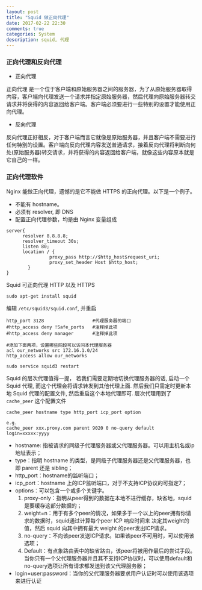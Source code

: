 ```yaml
---
layout: post
title: "Squid 做正向代理"
date: 2017-02-22 22:30
comments: true
categories: System
description: squid, 代理
---
```


### 正向代理和反向代理

* 正向代理

正向代理 是一个位于客户端和原始服务器之间的服务器，为了从原始服务器取得内容，客户端向代理发送一个请求并指定原始服务器，然后代理向原始服务器转交请求并将获得的内容返回给客户端。客户端必须要进行一些特别的设置才能使用正向代理。

* 反向代理

反向代理正好相反，对于客户端而言它就像是原始服务器，并且客户端不需要进行任何特别的设置。客户端向反向代理内容发送普通请求，接着反向代理将判断向何处(原始服务器)转交请求，并将获得的内容返回给客户端，就像这些内容原本就是它自己的一样。

### 正向代理软件

Nginx 能做正向代理，遗憾的是它不能做 HTTPS 的正向代理。以下是一个例子。

* 不能有 hostname。 
* 必须有 resolver, 即 DNS
* 配置正向代理参数，均是由 Nginx 变量组成

```
server{
      resolver 8.8.8.8;
      resolver_timeout 30s; 
      listen 80;
      location / {
                proxy_pass http://$http_host$request_uri;
                proxy_set_header Host $http_host;
        }
}
```

Squid 可正向代理 HTTP 以及 HTTPS


```
sudo apt-get install squid
```

编辑 `/etc/squid3/squid.conf`, 并重启

```
http_port 3128                 	#代理服务器的端口
#http_access deny !Safe_ports 	#注释掉此项
#http_access deny manager     	#注释掉此项

#添加下面两项，设置哪些网段可以访问本代理服务器
acl our_networks src 172.16.1.0/24 
http_access allow our_networks
```

```
sudo service squid3 restart
```

Squid 的层次代理值得一提， 若我们需要定期地切换代理服务器的话, 启动一个 Squid 代理, 而这个代理会将请求转发到其他代理上面. 然后我们只需定时更新本地 Squid 代理的配置文件, 然后重启这个本地代理即可. 层次代理用到了 `cache_peer` 这个配置文件

```
cache_peer hostname type http_port icp_port option

e.g.
cache_peer xxx.proxy.com parent 9020 0 no-query default login=xxxxx:yyyy
```

* hostname: 指被请求的同级子代理服务器或父代理服务器。可以用主机名或ip地址表示；
* type：指明 hostname 的类型，是同级子代理服务器还是父代理服务器，也即 parent 还是 sibling；
* http_port：hostname的监听端口；
* icp_port：hostname 上的ICP监听端口，对于不支持ICP协议的可指定7；
* options：可以包含一个或多个关键字。
   1. proxy-only：指明从peer得到的数据在本地不进行缓存，缺省地，squid是要缓存这部分数据的；
   2. weight=n：用于有多个peer的情况，如果多于一个以上的peer拥有你请求的数据时，squid通过计算每个peer ICP 响应时间来 决定其weight的值，然后 squid 向其中拥有最大 weight 的peer发出ICP请求。
   3. no-query：不向该peer发送ICP请求。如果该peer不可用时，可以使用该选项；
   4. Default：有点象路由表中的缺省路由，该peer将被用作最后的尝试手段。当你只有一个父代理服务器并且其不支持ICP协议时，可以使用default和no-query选项让所有请求都发送到该父代理服务器；
* login=user:password：当你的父代理服务器要求用户认证时可以使用该选项来进行认证
